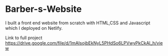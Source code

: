 # Barber-s-Website 
I built a front end  website from scratch with HTML,CSS and Javascript which I deployed on Netlify.

Link to full project https://drive.google.com/file/d/1mAIsojbEkNyL5PHdSo6LPVwyPkCkAl_h/view
